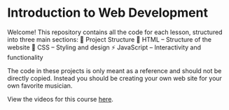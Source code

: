 # Introduction to Web Development
<!-- 
This repository contains all of the code for each individual lesson and is broken into three sections. HTML, CSS, and Javascript. Each section contains a folder for each lesson that contains all the code for the project as of the end of that lesson. -->
Welcome! This repository contains all the code for each lesson, structured into three main sections:
📂 Project Structure
📌 HTML – Structure of the website
🎨 CSS – Styling and design
⚡ JavaScript – Interactivity and functionality

The code in these projects is only meant as a reference and should not be directly copied. Instead you should be creating your own web site for your own favorite musician.

View the videos for this course [here](https://www.youtube.com/watch?v=HfTXHrWMGVY&list=PLZlA0Gpn_vH-cEDOofOujFIknfZZpIk3a).